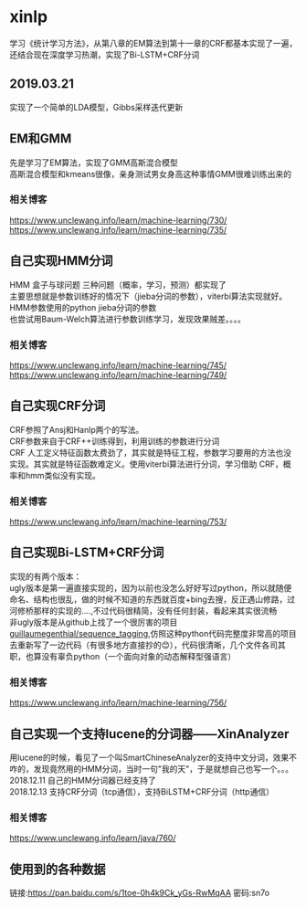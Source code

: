 # xinlp
学习《统计学习方法》，从第八章的EM算法到第十一章的CRF都基本实现了一遍，还结合现在深度学习热潮，实现了Bi-LSTM+CRF分词

## 2019.03.21
实现了一个简单的LDA模型，Gibbs采样迭代更新

## EM和GMM
先是学习了EM算法，实现了GMM高斯混合模型 \
高斯混合模型和kmeans很像，亲身测试男女身高这种事情GMM很难训练出来的 

### 相关博客
https://www.unclewang.info/learn/machine-learning/730/ \
https://www.unclewang.info/learn/machine-learning/735/


## 自己实现HMM分词
HMM 盒子与球问题 三种问题（概率，学习，预测）都实现了 \
主要思想就是参数训练好的情况下（jieba分词的参数），viterbi算法实现就好。 \
HMM参数使用的python jieba分词的参数 \
也尝试用Baum-Welch算法进行参数训练学习，发现效果贼差。。。。
### 相关博客
https://www.unclewang.info/learn/machine-learning/745/ \
https://www.unclewang.info/learn/machine-learning/749/

## 自己实现CRF分词
CRF参照了Ansj和Hanlp两个的写法。 \
CRF参数来自于CRF++训练得到，利用训练的参数进行分词 \
CRF 人工定义特征函数太费劲了，其实就是特征工程，参数学习要用的方法也没实现。其实就是特征函数难定义。使用viterbi算法进行分词，学习借助
CRF，概率和hmm类似没有实现。
### 相关博客
https://www.unclewang.info/learn/machine-learning/753/

## 自己实现Bi-LSTM+CRF分词
实现的有两个版本： \
ugly版本是第一遍直接实现的，因为以前也没怎么好好写过python，所以就随便命名、结构也很乱，做的时候不知道的东西就百度+bing去搜，反正遇山修路，过河修桥那样的实现的....,不过代码很精简，没有任何封装，看起来其实很流畅 \
非ugly版本是从github上找了一个很厉害的项目[guillaumegenthial/sequence_tagging](https://github.com/guillaumegenthial/sequence_tagging),仿照这种python代码完整度非常高的项目去重新写了一边代码（有很多地方直接抄的😊），代码很清晰，几个文件各司其职，也算没有辜负python（一个面向对象的动态解释型强语言）

### 相关博客
https://www.unclewang.info/learn/machine-learning/756/

## 自己实现一个支持lucene的分词器——XinAnalyzer
用lucene的时候，看见了一个叫SmartChineseAnalyzer的支持中文分词，效果不咋的，发现竟然用的HMM分词，当时一句"我的天"，于是就想自己也写一个。。。 \
2018.12.11  自己的HMM分词器已经支持了 \
2018.12.13  支持CRF分词（tcp通信），支持BiLSTM+CRF分词（http通信）
### 相关博客
https://www.unclewang.info/learn/java/760/
## 使用到的各种数据
链接:https://pan.baidu.com/s/1toe-0h4k9Ck_yGs-RwMqAA  密码:sn7o
